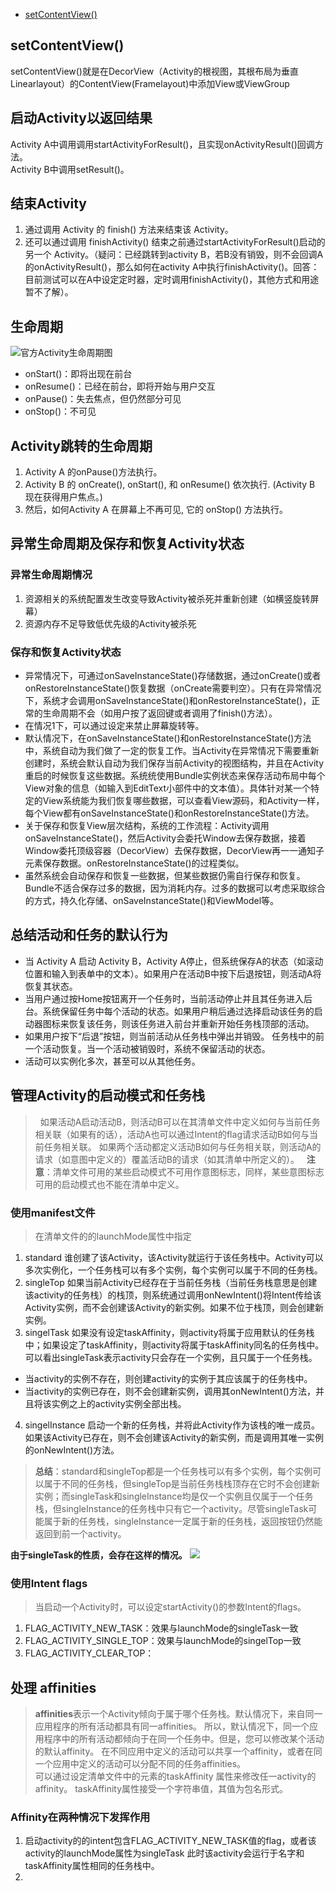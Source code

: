 * [setContentView()](#setContentView())

## setContentView()  
setContentView()就是在DecorView（Activity的根视图，其根布局为垂直Linearlayout）的ContentView(Framelayout)中添加View或ViewGroup

## 启动Activity以返回结果
Activity A中调用调用startActivityForResult()，且实现onActivityResult()回调方法。  
Activity B中调用setResult()。

## 结束Activity
1. 通过调用 Activity 的 finish() 方法来结束该 Activity。  
2. 还可以通过调用 finishActivity() 结束之前通过startActivityForResult()启动的另一个 Activity。（疑问：已经跳转到activity B，若B没有销毁，则不会回调A的onActivityResult()，那么如何在activity A中执行finishActivity()。回答：目前测试可以在A中设定定时器，定时调用finishActivity()，其他方式和用途暂不了解）。

## 生命周期
![官方Activity生命周期图](https://developer.android.google.cn/images/activity_lifecycle.png)
* onStart()：即将出现在前台
* onResume()：已经在前台，即将开始与用户交互
* onPause()：失去焦点，但仍然部分可见
* onStop()：不可见

## Activity跳转的生命周期
1. Activity A 的onPause()方法执行。
2. Activity B 的 onCreate(), onStart(), 和 onResume() 依次执行. (Activity B 现在获得用户焦点。)
3. 然后，如何Activity A 在屏幕上不再可见, 它的 onStop() 方法执行。

## 异常生命周期及保存和恢复Activity状态
### 异常生命周期情况
1. 资源相关的系统配置发生改变导致Activity被杀死并重新创建（如横竖旋转屏幕）
2. 资源内存不足导致低优先级的Activity被杀死
### 保存和恢复Activity状态
* 异常情况下，可通过onSaveInstanceState()存储数据，通过onCreate()或者onRestoreInstanceState()恢复数据（onCreate需要判空）。只有在异常情况下，系统才会调用onSaveInstanceState()和onRestoreInstanceState()，正常的生命周期不会（如用户按了返回键或者调用了finish()方法）。  
* 在情况1下，可以通过设定来禁止屏幕旋转等。  
* 默认情况下，在onSaveInstanceState()和onRestoreInstanceState()方法中，系统自动为我们做了一定的恢复工作。当Activity在异常情况下需要重新创建时，系统会默认自动为我们保存当前Activity的视图结构，并且在Activity重启的时候恢复这些数据。系统统使用Bundle实例状态来保存活动布局中每个View对象的信息（如输入到EditText小部件中的文本值）。具体针对某一个特定的View系统能为我们恢复哪些数据，可以查看View源码，和Activity一样，每个View都有onSaveInstanceState()和onRestoreInstanceState()方法。
* 关于保存和恢复View层次结构，系统的工作流程：Activity调用onSaveInstanceState()，然后Activity会委托Window去保存数据，接着Window委托顶级容器（DecorView）去保存数据，DecorView再一一通知子元素保存数据。onRestoreInstanceState()的过程类似。
* 虽然系统会自动保存和恢复一些数据，但某些数据仍需自行保存和恢复。Bundle不适合保存过多的数据，因为消耗内存。过多的数据可以考虑采取综合的方式，持久化存储、onSaveInstanceState()和ViewModel等。

## 总结活动和任务的默认行为
* 当 Activity A 启动 Activity B，Activity A停止，但系统保存A的状态（如滚动位置和输入到表单中的文本）。如果用户在活动B中按下后退按钮，则活动A将恢复其状态。
* 当用户通过按Home按钮离开一个任务时，当前活动停止并且其任务进入后台。系统保留任务中每个活动的状态。如果用户稍后通过选择启动该任务的启动器图标来恢复该任务，则该任务进入前台并重新开始任务栈顶部的活动。
* 如果用户按下“后退”按钮，则当前活动从任务栈中弹出并销毁。 任务栈中的前一个活动恢复。当一个活动被销毁时，系统不保留活动的状态。
* 活动可以实例化多次，甚至可以从其他任务。

## 管理Activity的启动模式和任务栈
>   如果活动A启动活动B，则活动B可以在其清单文件中定义如何与当前任务相关联（如果有的话），活动A也可以通过Intent的flag请求活动B如何与当前任务相关联。 如果两个活动都定义活动B如何与任务相关联，则活动A的请求（如意图中定义的）覆盖活动B的请求（如其清单中所定义的）。  
**注意**：清单文件可用的某些启动模式不可用作意图标志，同样，某些意图标志可用的启动模式也不能在清单中定义。

### 使用manifest文件
> 在清单文件的<activity>的launchMode属性中指定  
1. standard 谁创建了该Activity，该Activity就运行于该任务栈中。Activity可以多次实例化，一个任务栈可以有多个实例，每个实例可以属于不同的任务栈。
2. singleTop 如果当前Activity已经存在于当前任务栈（当前任务栈意思是创建该activity的任务栈）的栈顶，则系统通过调用onNewIntent()将Intent传给该Activity实例，而不会创建该Activity的新实例。如果不位于栈顶，则会创建新实例。
3. singelTask 如果没有设定taskAffinity，则activity将属于应用默认的任务栈中；如果设定了taskAffinity，则activity将属于taskAffinity同名的任务栈中。可以看出singleTask表示activity只会存在一个实例，且只属于一个任务栈。
  * 当activity的实例不存在，则创建activity的实例于其应该属于的任务栈中。
  * 当activity的实例已存在，则不会创建新实例，调用其onNewIntent()方法，并且将该实例之上的activity实例全部出栈。
4. singelInstance 启动一个新的任务栈，并将此Activity作为该栈的唯一成员。如果该Activity已存在，则不会创建该Activity的新实例，而是调用其唯一实例的onNewIntent()方法。  
> **总结**：standard和singleTop都是一个任务栈可以有多个实例，每个实例可以属于不同的任务栈，但singleTop是当前任务栈栈顶存在它时不会创建新实例；而singleTask和singleInstance均是仅一个实例且仅属于一个任务栈，但singleInstance的任务栈中只有它一个activity。尽管singleTask可能属于新的任务栈，singleInstance一定属于新的任务栈，返回按钮仍然能返回到前一个activity。
  
**由于singleTask的性质，会存在这样的情况。**
![](https://developer.android.google.cn/images/fundamentals/diagram_backstack_singletask_multiactivity.png)

### 使用Intent flags
> 当启动一个Activity时，可以设定startActivity()的参数Intent的flags。
1. FLAG_ACTIVITY_NEW_TASK：效果与launchMode的singleTask一致
2. FLAG_ACTIVITY_SINGLE_TOP：效果与launchMode的singelTop一致
3. FLAG_ACTIVITY_CLEAR_TOP：

## 处理 affinities
> **affinities**表示一个Activity倾向于属于哪个任务栈。默认情况下，来自同一应用程序的所有活动都具有同一affinities。 所以，默认情况下，同一个应用程序中的所有活动都倾向于在同一个任务中。但是，您可以修改某个活动的默认affinity。 在不同应用中定义的活动可以共享一个affinity，或者在同一个应用中定义的活动可以分配不同的任务affinities。  
> 可以通过设定清单文件中的<activity>元素的taskAffinity 属性来修改任一activity的affinity。
> taskAffinity属性接受一个字符串值，其值为包名形式。

### Affinity在两种情况下发挥作用
1. 启动activity的的intent包含FLAG_ACTIVITY_NEW_TASK值的flag，或者该activity的launchMode属性为singleTask
此时该activity会运行于名字和taskAffinity属性相同的任务栈中。
2. 
